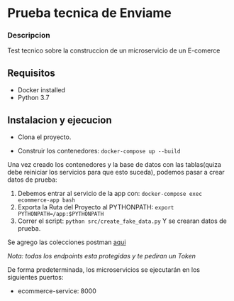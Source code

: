 # Prueba tecnica de Enviame

### Descripcion

Test tecnico sobre la construccion de un microservicio de un E-comerce

## Requisitos

- Docker installed
- Python 3.7

## Instalacion y ejecucion

- Clona el proyecto.

- Construir los contenedores: `docker-compose up --build`

Una vez creado los contenedores y la base de datos con las tablas(quiza debe reiniciar los servicios para que esto suceda), podemos pasar a crear datos de prueba:

1. Debemos entrar al servicio de la app con: `docker-compose exec ecommerce-app bash`
2. Exporta la Ruta del Proyecto al PYTHONPATH: `export PYTHONPATH=/app:$PYTHONPATH`
3. Correr el script: `python src/create_fake_data.py` Y se crearan datos de prueba.

Se agrego las colecciones postman [aqui](./Colleciones%20de%20postman/)

_Nota: todas los endpoints esta protegidas y te pediran un Token_

De forma predeterminada, los microservicios se ejecutarán en los siguientes puertos:

- ecommerce-service: 8000
